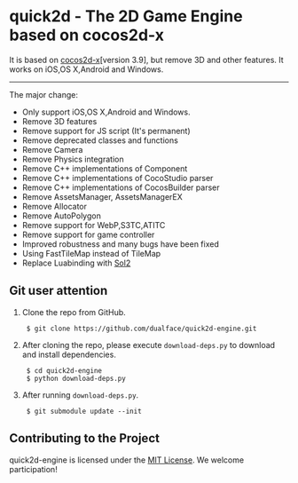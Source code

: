 # quick2d - The 2D Game Engine based on cocos2d-x


It is based on [cocos2d-x](https://github.com/cocos2d/cocos2d-x)[version 3.9], but remove 3D and other features. It works on iOS,OS X,Android and Windows. 

------------------------------------------------

The major change:

- Only support iOS,OS X,Android and Windows.
- Remove 3D features
- Remove support for JS script (It's permanent)
- Remove deprecated classes and functions
- Remove Camera
- Remove Physics integration
- Remove C++ implementations of Component
- Remove C++ implementations of CocoStudio parser
- Remove C++ implementations of CocosBuilder parser
- Remove AssetsManager, AssetsManagerEX
- Remove Allocator
- Remove AutoPolygon
- Remove support for WebP,S3TC,ATITC
- Remove support for game controller
- Improved robustness and many bugs have been fixed
- Using FastTileMap instead of TileMap
- Replace Luabinding with [Sol2](https://github.com/ThePhD/sol2)


## Git user attention

1. Clone the repo from GitHub.

        $ git clone https://github.com/dualface/quick2d-engine.git

2. After cloning the repo, please execute `download-deps.py` to download and install dependencies.

        $ cd quick2d-engine
        $ python download-deps.py

3. After running `download-deps.py`.

        $ git submodule update --init


## Contributing to the Project

quick2d-engine is licensed under the [MIT License](https://opensource.org/licenses/MIT). We welcome participation!


